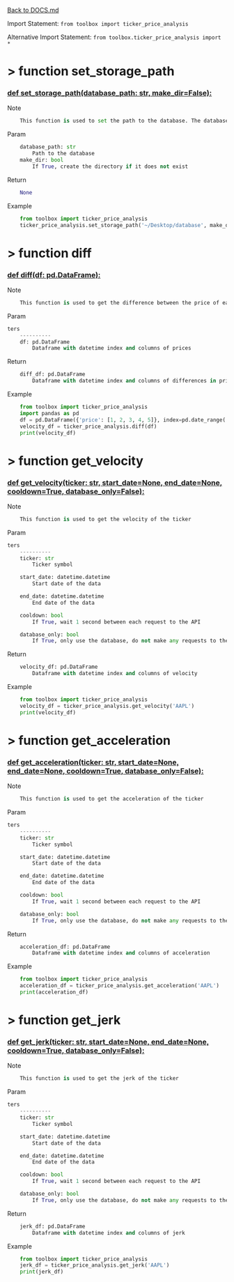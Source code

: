 [Back to DOCS.md](DOCS.md)

Import Statement: `from toolbox import ticker_price_analysis`

Alternative Import Statement: `from toolbox.ticker_price_analysis import *`

# >  function set_storage_path #

### [def set_storage_path(database_path: str, make_dir=False):](./../toolbox/ticker_price_analysis.py#L7) 

Note

```python
    This function is used to set the path to the database. The database is a
```

Param

```python
    database_path: str
        Path to the database
    make_dir: bool
        If True, create the directory if it does not exist
```

Return

```python
    None
```

Example

```python
    from toolbox import ticker_price_analysis
    ticker_price_analysis.set_storage_path('~/Desktop/database', make_dir=True)
```

# >  function diff #

### [def diff(df: pd.DataFrame):](./../toolbox/ticker_price_analysis.py#L38) 

Note

```python
    This function is used to get the difference between the price of each datetime
```

Param

```python
ters
    ----------
    df: pd.DataFrame
        Dataframe with datetime index and columns of prices
```

Return

```python
    diff_df: pd.DataFrame
        Dataframe with datetime index and columns of differences in prices
```

Example

```python
    from toolbox import ticker_price_analysis
    import pandas as pd
    df = pd.DataFrame({'price': [1, 2, 3, 4, 5]}, index=pd.date_range('2020-01-01', periods=5, freq='1min'))
    velocity_df = ticker_price_analysis.diff(df)
    print(velocity_df)
```

# >  function get_velocity #

### [def get_velocity(ticker: str, start_date=None, end_date=None, cooldown=True, database_only=False):](./../toolbox/ticker_price_analysis.py#L74) 

Note

```python
    This function is used to get the velocity of the ticker
```

Param

```python
ters
    ----------
    ticker: str
        Ticker symbol

    start_date: datetime.datetime
        Start date of the data

    end_date: datetime.datetime
        End date of the data

    cooldown: bool
        If True, wait 1 second between each request to the API

    database_only: bool
        If True, only use the database, do not make any requests to the API
```

Return

```python
    velocity_df: pd.DataFrame
        Dataframe with datetime index and columns of velocity
```

Example

```python
    from toolbox import ticker_price_analysis
    velocity_df = ticker_price_analysis.get_velocity('AAPL')
    print(velocity_df)
```

# >  function get_acceleration #

### [def get_acceleration(ticker: str, start_date=None, end_date=None, cooldown=True, database_only=False):](./../toolbox/ticker_price_analysis.py#L115) 

Note

```python
    This function is used to get the acceleration of the ticker
```

Param

```python
ters
    ----------
    ticker: str
        Ticker symbol

    start_date: datetime.datetime
        Start date of the data

    end_date: datetime.datetime
        End date of the data

    cooldown: bool
        If True, wait 1 second between each request to the API

    database_only: bool
        If True, only use the database, do not make any requests to the API
```

Return

```python
    acceleration_df: pd.DataFrame
        Dataframe with datetime index and columns of acceleration
```

Example

```python
    from toolbox import ticker_price_analysis
    acceleration_df = ticker_price_analysis.get_acceleration('AAPL')
    print(acceleration_df)
```

# >  function get_jerk #

### [def get_jerk(ticker: str, start_date=None, end_date=None, cooldown=True, database_only=False):](./../toolbox/ticker_price_analysis.py#L156) 

Note

```python
    This function is used to get the jerk of the ticker
```

Param

```python
ters
    ----------
    ticker: str
        Ticker symbol

    start_date: datetime.datetime
        Start date of the data

    end_date: datetime.datetime
        End date of the data

    cooldown: bool
        If True, wait 1 second between each request to the API

    database_only: bool
        If True, only use the database, do not make any requests to the API
```

Return

```python
    jerk_df: pd.DataFrame
        Dataframe with datetime index and columns of jerk
```

Example

```python
    from toolbox import ticker_price_analysis
    jerk_df = ticker_price_analysis.get_jerk('AAPL')
    print(jerk_df)
```

